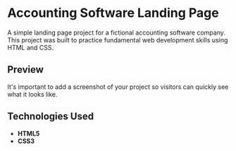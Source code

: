 # Accounting Software Landing Page

A simple landing page project for a fictional accounting software company. This project was built to practice fundamental web development skills using HTML and CSS.

## Preview

It's important to add a screenshot of your project so visitors can quickly see what it looks like.


## Technologies Used

- **HTML5**
- **CSS3**
